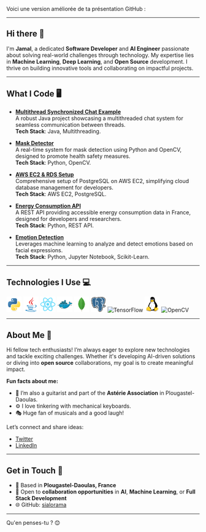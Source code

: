 Voici une version améliorée de ta présentation GitHub :  

---

## Hi there 👋  

I'm **Jamal**, a dedicated **Software Developer** and **AI Engineer** passionate about solving real-world challenges through technology. My expertise lies in **Machine Learning**, **Deep Learning**, and **Open Source** development. I thrive on building innovative tools and collaborating on impactful projects.

---

## What I Code 🖥️  
- **[Multithread Synchronized Chat Example](https://github.com/sialorama/Multithread-Snchronised-Chat_Example)**  
  A robust Java project showcasing a multithreaded chat system for seamless communication between threads.  
  **Tech Stack**: Java, Multithreading.  

- **[Mask Detector](https://github.com/sialorama/Detecteur-de-masques)**  
  A real-time system for mask detection using Python and OpenCV, designed to promote health safety measures.  
  **Tech Stack**: Python, OpenCV.  

- **[AWS EC2 & RDS Setup](https://github.com/sialorama/AWS-EC2-RDS)**  
  Comprehensive setup of PostgreSQL on AWS EC2, simplifying cloud database management for developers.  
  **Tech Stack**: AWS EC2, PostgreSQL.  

- **[Energy Consumption API](https://github.com/sialorama/Une-API-opendata-consommation-energie)**  
  A REST API providing accessible energy consumption data in France, designed for developers and researchers.  
  **Tech Stack**: Python, REST API.  

- **[Emotion Detection](https://github.com/sialorama/Detection_Des_Emotions)**  
  Leverages machine learning to analyze and detect emotions based on facial expressions.  
  **Tech Stack**: Python, Jupyter Notebook, Scikit-Learn.  

---

## Technologies I Use 💻  

<p align="left">  
  <img src="https://raw.githubusercontent.com/devicons/devicon/master/icons/python/python-original.svg" alt="Python" width="40" height="40"/>  
  <img src="https://raw.githubusercontent.com/devicons/devicon/master/icons/java/java-original.svg" alt="Java" width="40" height="40"/>  
  <img src="https://raw.githubusercontent.com/devicons/devicon/master/icons/react/react-original.svg" alt="React" width="40" height="40"/>  
  <img src="https://raw.githubusercontent.com/devicons/devicon/master/icons/docker/docker-original.svg" alt="Docker" width="40" height="40"/>  
  <img src="https://raw.githubusercontent.com/devicons/devicon/master/icons/mongodb/mongodb-original.svg" alt="MongoDB" width="40" height="40"/>  
  <img src="https://raw.githubusercontent.com/devicons/devicon/master/icons/postgresql/postgresql-original.svg" alt="PostgreSQL" width="40" height="40"/>  
  <img src="https://www.vectorlogo.zone/logos/tensorflow/tensorflow-icon.svg" alt="TensorFlow" width="40" height="40"/>  
  <img src="https://raw.githubusercontent.com/devicons/devicon/master/icons/linux/linux-original.svg" alt="Linux" width="40" height="40"/>  
  <img src="https://www.vectorlogo.zone/logos/opencv/opencv-icon.svg" alt="OpenCV" width="40" height="40"/>  
</p>  

---

## About Me 👤  

Hi fellow tech enthusiasts! I’m always eager to explore new technologies and tackle exciting challenges. Whether it's developing AI-driven solutions or diving into **open source** collaborations, my goal is to create meaningful impact.  

**Fun facts about me:**  
- 🎸 I’m also a guitarist and part of the **Astérie Association** in Plougastel-Daoulas.  
- ⚙️ I love tinkering with mechanical keyboards.  
- 🎭 Huge fan of musicals and a good laugh!  

Let’s connect and share ideas:  
- [Twitter](https://twitter.com/sialorama)  
- [LinkedIn](https://www.linkedin.com/in/jibanni/)  

---

## Get in Touch 🤝  

- 📍 Based in **Plougastel-Daoulas, France**  
- 💼 Open to **collaboration opportunities** in **AI**, **Machine Learning**, or **Full Stack Development**  
- 🌐 GitHub: [sialorama](https://github.com/sialorama)  

---

Qu'en penses-tu ? 😊  
